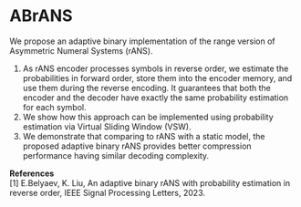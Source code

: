 # ABrANS
We propose an adaptive binary implementation of the range version of Asymmetric Numeral Systems (rANS). 
1. As rANS encoder processes symbols in reverse order, we estimate the probabilities in forward order, store them into the encoder
memory, and use them during the reverse encoding. It guarantees that both the encoder and the decoder have exactly the same
probability estimation for each symbol.
2. We show how this approach can be implemented using probability estimation via Virtual Sliding Window (VSW).
3. We demonstrate that comparing to rANS with a static model, the proposed adaptive binary rANS provides better compression performance having similar decoding complexity.



**References**<br />
[1] E.Belyaev, K. Liu, An adaptive binary rANS with probability estimation in reverse order, IEEE Signal Processing Letters, 2023. <br />
